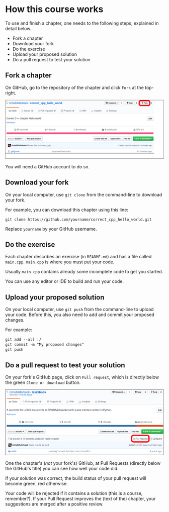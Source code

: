 # How this course works

To use and finish a chapter, one needs to the following steps,
explained in detail below.

 * Fork a chapter
 * Download your fork
 * Do the exercise
 * Upload your proposed solution
 * Do a pull request to test your solution

## Fork a chapter

On GitHub, go to the repository of the chapter and click `Fork` at the top-right.

![Click here to fork a GitHub](pics/create_fork_with_frame.png)

You will need a GitHub account to do so.

## Download your fork

On your local computer, use `git clone` from the command-line to download your fork.

For example, you can download this chapter using this line:

```
git clone https://github.com/yourname/correct_cpp_hello_world.git
```

Replace `yourname` by your GitHub username.

## Do the exercise

Each chapter describes an exercise (in `README.md`) 
and has a file called `main.cpp`. 
`main.cpp` is where you must put your code. 

Usually `main.cpp` contains already some incomplete code to get you started.

You can use any editor or IDE to build and run your code.

## Upload your proposed solution

On your local computer, use `git push` from the command-line to upload your code.
Before this, you also need to add and commit your proposed changes.

For example:

```
git add --all :/
git commit -m "My proposed changes"
git push
```

## Do a pull request to test your solution

On your fork's GitHub page, click on `Pull request`, which is directly 
below the green `Clone or download` button.

![Click here to submit a pull request](pics/submit_pull_request_with_frame.png)

One the chapter's (*not* your fork's) GitHub, at Pull Requests (directly
below the GitHub's title) you can see how well your code did. 

If your solution was correct, the build status of your pull request will
become green, red otherwise.

Your code will be rejected if it contains a solution (this is a course, remember?).
If your Pull Request improves the (text of the) chapter, 
your suggestions are merged after a positive review. 
